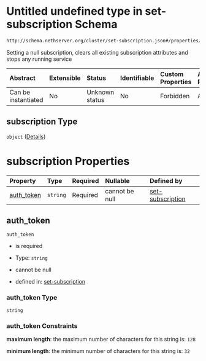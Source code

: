 # Untitled undefined type in set-subscription Schema

```txt
http://schema.nethserver.org/cluster/set-subscription.json#/properties/subscription
```

Setting a null subscription, clears all existing subscription attributes and stops any running service

| Abstract            | Extensible | Status         | Identifiable | Custom Properties | Additional Properties | Access Restrictions | Defined In                                                                      |
| :------------------ | :--------- | :------------- | :----------- | :---------------- | :-------------------- | :------------------ | :------------------------------------------------------------------------------ |
| Can be instantiated | No         | Unknown status | No           | Forbidden         | Allowed               | none                | [set-subscription.json\*](cluster/set-subscription.json "open original schema") |

## subscription Type

`object` ([Details](set-subscription-properties-subscription.md))

# subscription Properties

| Property                   | Type     | Required | Nullable       | Defined by                                                                                                                                                                                        |
| :------------------------- | :------- | :------- | :------------- | :------------------------------------------------------------------------------------------------------------------------------------------------------------------------------------------------ |
| [auth\_token](#auth_token) | `string` | Required | cannot be null | [set-subscription](set-subscription-properties-subscription-properties-auth_token.md "http://schema.nethserver.org/cluster/set-subscription.json#/properties/subscription/properties/auth_token") |

## auth\_token



`auth_token`

*   is required

*   Type: `string`

*   cannot be null

*   defined in: [set-subscription](set-subscription-properties-subscription-properties-auth_token.md "http://schema.nethserver.org/cluster/set-subscription.json#/properties/subscription/properties/auth_token")

### auth\_token Type

`string`

### auth\_token Constraints

**maximum length**: the maximum number of characters for this string is: `128`

**minimum length**: the minimum number of characters for this string is: `32`
